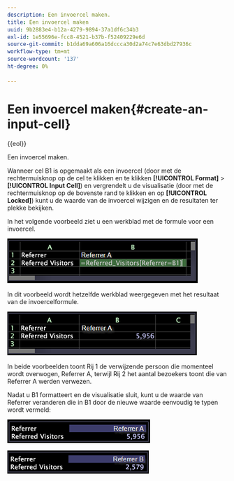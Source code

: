 ```yaml
---
description: Een invoercel maken.
title: Een invoercel maken
uuid: 9b2883e4-b12a-4279-9894-37a1df6c34b3
exl-id: 1e55696e-fcc8-4521-b37b-f52409229e6d
source-git-commit: b1dda69a606a16dccca30d2a74c7e63dbd27936c
workflow-type: tm+mt
source-wordcount: '137'
ht-degree: 0%

---
```


# Een invoercel maken{#create-an-input-cell}

{{eol}}

Een invoercel maken.

Wanneer cel B1 is opgemaakt als een invoercel (door met de rechtermuisknop op de cel te klikken en te klikken **[!UICONTROL Format]** > **[!UICONTROL Input Cell]**) en vergrendelt u de visualisatie (door met de rechtermuisknop op de bovenste rand te klikken en op **[!UICONTROL Locked]**) kunt u de waarde van de invoercel wijzigen en de resultaten ter plekke bekijken.

In het volgende voorbeeld ziet u een werkblad met de formule voor een invoercel.

![](assets/vis_Worksheet_InputCell_formula.png)

In dit voorbeeld wordt hetzelfde werkblad weergegeven met het resultaat van de invoercelformule.

![](assets/vis_Worksheet_InputCell.png)

In beide voorbeelden toont Rij 1 de verwijzende persoon die momenteel wordt overwogen, Referrer A, terwijl Rij 2 het aantal bezoekers toont die van Referrer A werden verwezen.

Nadat u B1 formatteert en de visualisatie sluit, kunt u de waarde van Referrer veranderen die in B1 door de nieuwe waarde eenvoudig te typen wordt vermeld:

![](assets/vis_Worksheet_InputCell_locked.png)

![](assets/vis_Worksheet_InputCell_locked_changed.png)
